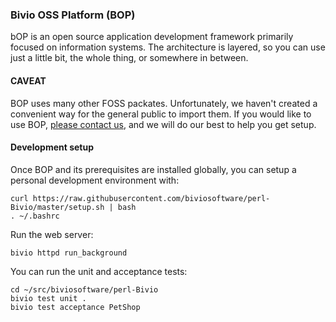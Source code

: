 ### Bivio OSS Platform (BOP)

bOP is an open source application development framework primarily
focused on information systems.  The architecture is layered, so you
can use just a little bit, the whole thing, or somewhere in between.

#### CAVEAT

BOP uses many other FOSS packates.  Unfortunately, we haven't created
a convenient way for the general public to import them.  If you would
like to use BOP,
[please contact us](http://www.bivio.biz/pub/contact), and we will do
our best to help you get setup.

#### Development setup

Once BOP and its prerequisites are installed globally, you can setup a
personal development environment with: 

```
curl https://raw.githubusercontent.com/biviosoftware/perl-Bivio/master/setup.sh | bash
. ~/.bashrc
```

Run the web server:

```
bivio httpd run_background
```

You can run the unit and acceptance tests:

```
cd ~/src/biviosoftware/perl-Bivio
bivio test unit .
bivio test acceptance PetShop
```
